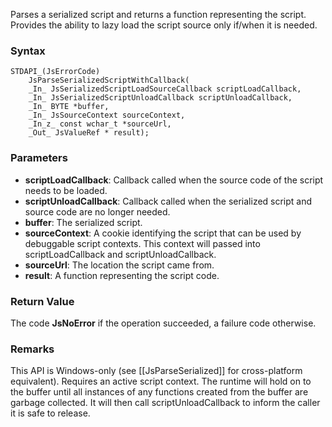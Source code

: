 Parses a serialized script and returns a function representing the script. Provides the ability to lazy load the script source only if/when it is needed. 
### Syntax 
```
STDAPI_(JsErrorCode)
    JsParseSerializedScriptWithCallback(
    _In_ JsSerializedScriptLoadSourceCallback scriptLoadCallback,
    _In_ JsSerializedScriptUnloadCallback scriptUnloadCallback,
    _In_ BYTE *buffer,
    _In_ JsSourceContext sourceContext,
    _In_z_ const wchar_t *sourceUrl,
    _Out_ JsValueRef * result);
```
### Parameters 
* __scriptLoadCallback__: Callback called when the source code of the script needs to be loaded.
* __scriptUnloadCallback__: Callback called when the serialized script and source code are no longer needed.
* __buffer__: The serialized script.
* __sourceContext__:  A cookie identifying the script that can be used by debuggable script contexts. This context will passed into scriptLoadCallback and scriptUnloadCallback.
* __sourceUrl__: The location the script came from.
* __result__: A function representing the script code.

### Return Value 
The code **JsNoError** if the operation succeeded, a failure code otherwise.

### Remarks 
This API is Windows-only (see [[JsParseSerialized]] for cross-platform equivalent).
Requires an active script context.
The runtime will hold on to the buffer until all instances of any functions created from
the buffer are garbage collected.  It will then call scriptUnloadCallback to inform the
caller it is safe to release.
